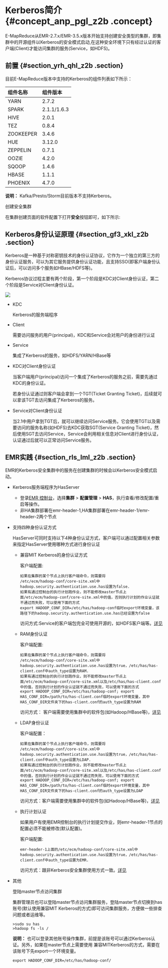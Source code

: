 # Kerberos简介 {#concept_anp_pgl_z2b .concept}

E-MapReduce从EMR-2.7.x/EMR-3.5.x版本开始支持创建安全类型的集群，即集群中的开源组件以Kerberos的安全模式启动,在这种安全环境下只有经过认证的客户端\(Client\)才能访问集群的服务\(Service，如HDFS\)。

## 前置 {#section_yrh_qhl_z2b .section}

目前E-MapReduce版本中支持的Kerberos的组件列表如下所示：

|组件名称|组件版本|
|:---|:---|
|YARN|2.7.2|
|SPARK|2.1.1/1.6.3|
|HIVE|2.0.1|
|TEZ|0.8.4|
|ZOOKEEPER|3.4.6|
|HUE|3.12.0|
|ZEPPELIN|0.7.1|
|OOZIE|4.2.0|
|SQOOP|1.4.6|
|HBASE|1.1.1|
|PHOENIX|4.7.0|

**说明：** Kafka/Presto/Storm目前版本不支持Kerberos。

创建安全集群

在集群创建页面的软件配置下打开**安全**按钮即可，如下所示:

## Kerberos身份认证原理 {#section_gf3_xkl_z2b .section}

Kerberos是一种基于对称密钥技术的身份认证协议，它作为一个独立的第三方的身份认证服务，可以为其它服务提供身份认证功能，且支持SSO\(即客户端身份认证后，可以访问多个服务如HBase/HDFS等\)。

Kerberos协议过程主要有两个阶段，第一个阶段是KDC对Client身份认证，第二个阶段是Service对Client身份认证。

![](http://static-aliyun-doc.oss-cn-hangzhou.aliyuncs.com/assets/img/17934/154201042211118_zh-CN.png)

-   KDC

    Kerberos的服务端程序

-   Client

    需要访问服务的用户\(principal\)，KDC和Service会对用户的身份进行认证

-   Service

    集成了Kerberos的服务，如HDFS/YARN/HBase等


-   KDC对Client身份认证

    当客户端用户\(principal\)访问一个集成了Kerberos的服务之前，需要先通过KDC的身份认证。

    若身份认证通过则客户端会拿到一个TGT\(Ticket Granting Ticket\)，后续就可以拿该TGT去访问集成了Kerberos的服务。

-   Service对Client身份认证

    当2.1中用户拿到TGT后，就可以继续访问Service服务。它会使用TGT以及需要访问的服务名称\(如HDFS\)去KDC获取SGT\(Service Granting Ticket\)，然后使用SGT去访问Service，Service会利用相关信息对Client进行身份认证，认证通过后就可以正常访问Service服务。


## EMR实践 {#section_rls_lml_z2b .section}

EMR的Kerberos安全集群中的服务在创建集群的时候会以Kerberos安全模式启动。

-   Kerberos服务端程序为HasServer
    -   登录[EMR 控制台](https://emr.console.aliyun.com)，选择**集群** \> **配置管理** \> **HAS**，执行查看/修改配置/重启等操作。
    -   非HA集群部署在emr-header-1,HA集群部署在emr-header-1/emr-header-2两个节点
-   支持四种身份认证方式

    HasServer可同时支持以下4种身份认证方式，客户端可以通过配置相关参数来指定HasServer使用哪种方式进行身份认证

    -   兼容MIT Kerberos的身份认证方式

        客户端配置:

        ```
        如果在集群的某个节点上执行客户端命令，则需要将
        /etc/ecm/hadoop-conf/core-site.xml中hadoop.security.authentication.use.has设置为false.
        如果有通过控制台的执行计划跑作业，则不能修改master节点上面/etc/ecm/hadoop-conf/core-site.xml中的值，否则执行计划的作业认证就不通过而失败，可以使用下面的方式
        export HADOOP_CONF_DIR=/etc/has/hadoop-conf临时export环境变量，该路径下的hadoop.security.authentication.use.has已经设置为false
        ```

        访问方式:Service的客户端包完全可使用开源的，如HDFS客户端等。[详见](https://help.aliyun.com/document_detail/62966.html?spm=a2c4g.11186623.2.6.10266ca0NDVY35)

    -   RAM身份认证

        客户端配置:

        ```
        如果在集群的某个节点上执行客户端命令，则需要将
        /etc/ecm/hadoop-conf/core-site.xml中hadoop.security.authentication.use.has设置为true，/etc/has/has-client.conf中auth_type设置为RAM.
        如果有通过控制台的执行计划跑作业，则不能修改master节点上面/etc/ecm/hadoop-conf/core-site.xml以及/etc/has/has-client.conf中的值，否则执行计划的作业认证就不通过而失败，可以使用下面的方式
        export HADOOP_CONF_DIR=/etc/has/hadoop-conf; export HAS_CONF_DIR=/path/to/has-client.conf临时export环境变量，其中HAS_CONF_DIR文件夹下的has-client.conf的auth_type设置为RAM
        ```

        访问方式： 客户端需要使用集群中的软件包\(如Hadoop/HBase等\)，[详见](https://help.aliyun.com/document_detail/62967.html?spm=a2c4g.11186623.2.7.10266ca0NDVY35)

    -   LDAP身份认证

        客户端配置：

        ```
        如果在集群的某个节点上执行客户端命令，则需要将
        /etc/ecm/hadoop-conf/core-site.xml中hadoop.security.authentication.use.has设置为true，/etc/has/has-client.conf中auth_type设置为LDAP.
        如果有通过控制台的执行计划跑作业，则不能修改master节点上面/etc/ecm/hadoop-conf/core-site.xml以及/etc/has/has-client.conf中的值，否则执行计划的作业认证就不通过而失败，可以使用下面的方式
        export HADOOP_CONF_DIR=/etc/has/hadoop-conf; export HAS_CONF_DIR=/path/to/has-client.conf临时export环境变量，其中HAS_CONF_DIR文件夹下的has-client.conf的auth_type设置为LDAP
        ```

        访问方式：客户端需要使用集群中的软件包\(如Hadoop/HBase等\)，[详见](https://help.aliyun.com/document_detail/62969.html?spm=a2c4g.11186623.2.8.10266ca0NDVY35)

    -   执行计划认证

        如果用户有使用EMR控制台的执行计划提交作业，则emr-header-1节点的配置必须不能被修改\(默认配置\)。

        客户端配置:

        ```
        emr-header-1上面的/etc/ecm/hadoop-conf/core-site.xml中hadoop.security.authentication.use.has设置为true，/etc/has/has-client.conf中auth_type设置为EMR.
        ```

        访问方式：跟非Kerberos安全集群使用方式一致。[详见](https://help.aliyun.com/document_detail/62970.html?spm=a2c4g.11186623.2.9.10266ca0NDVY35)

-   其他

    登陆master节点访问集群

    集群管理员也可以登陆master节点访问集群服务，登陆master节点切换到has账号\(默认使用兼容MIT Kerberos的方式\)即可访问集群服务，方便做一些排查问题或者运维等。

    ```
    >sudo su has
    >hadoop fs -ls /
    ```

    **说明：** 也可以登录其他账号操作集群，前提是该账号可以通过Kerberos认证。另外，如果在master节点上需要使用 兼容MITKerberos的方式，需要在该账号下先export一个环境变量。

    `export HADOOP_CONF_DIR=/etc/has/hadoop-conf/`


